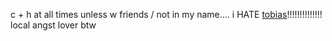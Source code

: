 c + h at all times unless w friends / not in my name.... i HATE [tobias](https://github.com/Renkechi)!!!!!!!!!!!!!! local angst lover btw
